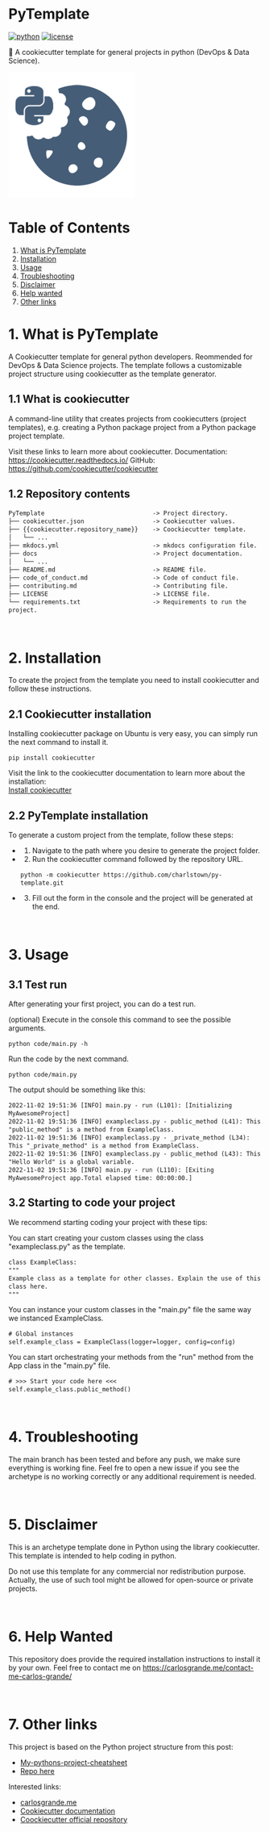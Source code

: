 # PyTemplate

[![python](https://img.shields.io/pypi/pyversions/cookiecutter.svg)](https://pypi.org/project/cookiecutter/)
[![license](https://img.shields.io/badge/license-MIT-green.svg)](https://opensource.org/licenses/MIT)

:cookie: A cookiecutter template for general projects in python (DevOps & Data Science).
</br>

![Logo](docs/assets/logo.png)

# Table of Contents
1. [What is PyTemplate](#1-what-is-pytemplate)
2. [Installation](#2-installation)
3. [Usage](#3-usage)
4. [Troubleshooting](#4-troubleshooting)
5. [Disclaimer](#5-disclaimer)
6. [Help wanted](#6-help-wanted)
7. [Other links](#7-other-links)

  

# 1. What is PyTemplate

A Cookiecutter template for general python developers. Reommended for DevOps & Data Science projects. The template follows a customizable project structure using cookiecutter as the template generator.

## 1.1 What is cookiecutter
A command-line utility that creates projects from cookiecutters (project templates), e.g. creating a Python package project from a Python package project template.

Visit these links to learn more about cookiecutter.
Documentation: https://cookiecutter.readthedocs.io/
GitHub: https://github.com/cookiecutter/cookiecutter

## 1.2 Repository contents

```
PyTemplate                              -> Project directory.
├── cookiecutter.json                   -> Cookiecutter values.
├── {{cookiecutter.repository_name}}    -> Coockiecutter template.
│   └── ...
├── mkdocs.yml                          -> mkdocs configuration file.
├── docs                                -> Project documentation.
│   └── ...
├── README.md                           -> README file.
├── code_of_conduct.md                  -> Code of conduct file.
├── contributing.md                     -> Contributing file.
├── LICENSE                             -> LICENSE file.
└── requirements.txt                    -> Requirements to run the project.
```

</br>

# 2. Installation

To create the project from the template you need to install cookiecutter and follow these instructions.

## 2.1 Cookiecutter installation

Installing cookiecutter package on Ubuntu is very easy, you can simply run the next command to install it.
```
pip install cookiecutter
```

Visit the link to the cookiecutter documentation to learn more about the installation:  
[Install cookiecutter](https://cookiecutter.readthedocs.io/en/stable/installation.html#install-cookiecutter)


## 2.2 PyTemplate installation
To generate a custom project from the template, follow these steps:
- 1. Navigate to the path where you desire to generate the project folder.
- 2. Run the cookiecutter command followed by the repository URL.
  ```
  python -m cookiecutter https://github.com/charlstown/py-template.git
  ```
- 3. Fill out the form in the console and the project will be generated at the end.

</br>

# 3. Usage

## 3.1 Test run
After generating your first project, you can do a test run.

(optional) Execute in the console this command to see the possible arguments.
```
python code/main.py -h
```

Run the code by the next command.
```
python code/main.py
```

The output should be something like this:
```
2022-11-02 19:51:36 [INFO] main.py - run (L101): [Initializing MyAwesomeProject]
2022-11-02 19:51:36 [INFO] exampleclass.py - public_method (L41): This "public_method" is a method from ExampleClass.
2022-11-02 19:51:36 [INFO] exampleclass.py - _private_method (L34): This "_private_method" is a method from ExampleClass.
2022-11-02 19:51:36 [INFO] exampleclass.py - public_method (L43): This "Hello World" is a global variable.
2022-11-02 19:51:36 [INFO] main.py - run (L110): [Exiting MyAwesomeProject app.Total elapsed time: 00:00:00.]
```

## 3.2 Starting to code your project

We recommend starting coding your project with these tips:

You can start creating your custom classes using the class "exampleclass.py" as the template.
```
class ExampleClass:
"""
Example class as a template for other classes. Explain the use of this class here.
"""
```

You can instance your custom classes in the "main.py" file the same way we instanced ExampleClass.
```
# Global instances
self.example_class = ExampleClass(logger=logger, config=config)
```


You can start orchestrating your methods from the "run" method from the App class in the "main.py" file.
```
# >>> Start your code here <<<
self.example_class.public_method()
```

</br>

# 4. Troubleshooting

The main branch has been tested and before any push, we make sure everything is working fine.
Feel fre to open a new issue if you see the archetype is no working correctly or any additional requirement is needed.

</br>

# 5. Disclaimer

This is an archetype template done in Python using the library cookiecutter. This template is intended to help coding in python.

Do not use this template for any commercial nor redistribution purpose. Actually, the use of such tool might be allowed for open-source or private projects.

</br>

# 6. Help Wanted

This repository does provide the required installation instructions to install it by your own.
Feel free to contact me on https://carlosgrande.me/contact-me-carlos-grande/

</br>

# 7. Other links

This project is based on the Python project structure from this post:
- [My-pythons-project-cheatsheet](https://carlosgrande.me/my-pythons-project-cheatsheet/)
- [Repo here](https://github.com/charlstown/Python-Project-Structure)

Interested links:
- [carlosgrande.me](https://carlosgrande.me/)
- [Cookiecutter documentation]( https://cookiecutter.readthedocs.io/)
- [Coockiecutter official repository](https://github.com/cookiecutter/cookiecutter)
